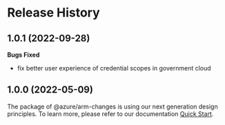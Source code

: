 # Release History

## 1.0.1 (2022-09-28)

**Bugs Fixed**

  -  fix better user experience of credential scopes in government cloud

## 1.0.0 (2022-05-09)

The package of @azure/arm-changes is using our next generation design principles. To learn more, please refer to our documentation [Quick Start](https://aka.ms/js-track2-quickstart).
